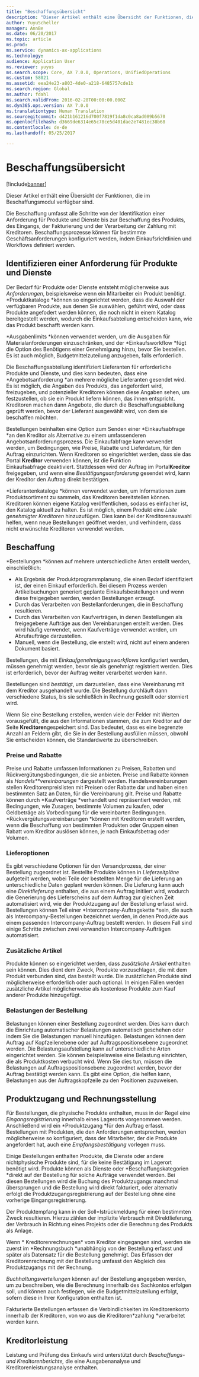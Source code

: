 ```yaml
---
title: "Beschaffungsübersicht"
description: "Dieser Artikel enthält eine Übersicht der Funktionen, die im Beschaffungsmodul verfügbar sind."
author: YuyuScheller
manager: AnnBe
ms.date: 06/20/2017
ms.topic: article
ms.prod: 
ms.service: dynamics-ax-applications
ms.technology: 
audience: Application User
ms.reviewer: yuyus
ms.search.scope: Core, AX 7.0.0, Operations, UnifiedOperations
ms.custom: 58021
ms.assetid: eea24e23-a803-4de0-a218-6485757cde1b
ms.search.region: Global
ms.author: fdahl
ms.search.validFrom: 2016-02-28T00:00:00.000Z
ms.dyn365.ops.version: AX 7.0.0
ms.translationtype: Human Translation
ms.sourcegitcommit: d421b161216d700f7819f1da8c0ca8ad089b5670
ms.openlocfilehash: d3669de6314e65c78ce5d401dae2e7481ec38b68
ms.contentlocale: de-de
ms.lasthandoff: 05/25/2017

---
```


# <a name="procurement-and-sourcing-overview"></a>Beschaffungsübersicht

[!include[banner](../includes/banner.md)]


Dieser Artikel enthält eine Übersicht der Funktionen, die im Beschaffungsmodul verfügbar sind.

Die Beschaffung umfasst alle Schritte von der Identifikation einer Anforderung für Produkte und Dienste bis zur Beschaffung des Produkts, des Eingangs, der Fakturierung und der Verarbeitung der Zahlung mit Kreditoren. Beschaffungsprozesse können für bestimmte Geschäftsanforderungen konfiguriert werden, indem Einkaufsrichtlinien und Workflows definiert werden.

## <a name="identifying-a-need-for-product-and-services"></a>Identifizieren einer Anforderung für Produkte und Dienste
Der Bedarf für Produkte oder Dienste entsteht möglicherweise aus *Anforderungen*, beispielsweise wenn ein Mitarbeiter ein Produkt benötigt. *Produktkataloge *können so eingerichtet werden, dass die Auswahl der verfügbaren Produkte, aus denen Sie auswählen, geführt wird, oder dass Produkte angefodert werden können, die noch nicht in einem Katalog bereitgestellt werden, wodurch die Einkaufsabteilung entscheiden kann, wie das Produkt beschafft werden kann.  

*Ausgabenlimits *können verwendet werden, um die Ausgaben für Materialanforderungen einzuschränken, und der *Einkaufsworkflow *fügt die Option des Benötigens einer Genehmigung hinzu, bevor Sie bestellen. Es ist auch möglich, Budgetmittelzuteilung anzugeben, falls erforderlich.  
  
Die Beschaffungsabteilung identifiziert Lieferanten für erforderliche Produkte und Dienste, und dies kann bedeuten, dass eine *Angebotsanforderung *an mehrere mögliche Lieferanten gesendet wird. Es ist möglich, die Angaben des Produkts, das angefordert wird, freizugeben, und potenzieller Kreditoren können diese Angaben sehen, um festzustellen, ob sie ein Produkt liefern können, das ihnen entspricht. Kreditoren machen dann Angebote, die durch die Beschaffungsabteilung geprüft werden, bevor der Lieferant ausgewählt wird, von dem sie beschaffen möchten.  

Bestellungen beinhalten eine Option zum Senden einer *Einkaufsabfrage *an den Kreditor als Alternative zu einem umfassenderen Angebotsanforderungsprozess. Die Einkaufabfrage kann verwendet werden, um Bedingungen, wie Preise, Rabatte und Lieferdatum, für den Auftrag einzurichten. Wenn Kreditoren so eingerichtet werden, dass sie das Portal **Kreditor** verwenden können, ist die Funktion Einkaufsabfrage deaktiviert. Stattdessen wird der Auftrag im Portal**Kreditor** freigegeben, und wenn eine *Bestätigungsanforderung* gesendet wird, kann der Kreditor den Auftrag direkt bestätigen.  

*Lieferantenkataloge *können verwendet werden, um Informationen zum Produktsortiment zu sammeln, das Kreditoren bereitstellen können. Kreditoren können eigene Katalog veröffentlichen, sodass es einfacher ist, den Katalog aktuell zu halten. Es ist möglich, einem Produkt eine *Liste genehmigter Kreditoren* hinzuzufügen. Dies kann bei der Kreditorenauswahl helfen, wenn neue Bestellungen geöffnet werden, und verhindern, dass nicht erwünschte Kreditoren verwendet werden.

## <a name="procurement"></a>Beschaffung
*Bestellungen *können auf mehrere unterschiedliche Arten erstellt werden, einschließlich:

-   Als Ergebnis der Produktprogrammplanung, die einen Bedarf identifiziert ist, der einen Einkauf erforderlich. Bei diesem Prozess werden Artikelbuchungen generiert geplante Einkaufsbestellungen und wenn diese freigegeben werden, werden Bestellungen erzeugt.
-   Durch das Verarbeiten von Bestellanforderungen, die in Beschaffung resultieren.
-   Durch das Verarbeiten von Kaufverträgen, in denen Bestellungen als freigegebene Aufträge aus den Vereinbarungen erstellt werden. Dies wird häufig verwendet, wenn Kaufverträge verwendet werden, um Abrufaufträge darzustellen.
-   Manuell, wenn die Bestellung, die erstellt wird, nicht auf einem anderen Dokument basiert.

Bestellungen, die mit *Einkaufgenehmigungsworkflows* konfiguriert werden, müssen genehmigt werden, bevor sie als genehmigt registriert werden. Dies ist erforderlich, bevor der Auftrag weiter verarbeitet werden kann.  

Bestellungen sind *bestätigt*, um darzustellen, dass eine Vereinbarung mit dem Kreditor ausgehandelt wurde. Die Bestellung durchläuft dann verschiedene Status, bis sie schließlich in Rechnung gestellt oder storniert wird.  

Wenn Sie eine Bestellung erstellen, werden viele der Felder mit Werten vorausgefüllt, die aus den Informationen stammen, die zum Kreditor auf der Seite **Kreditoren**gespeichert sind. Das bedeutet, dass es eine begrenzte Anzahl an Feldern gibt, die Sie in der Bestellung ausfüllen müssen, obwohl Sie entscheiden können, die Standardwerte zu überschreiben.

### <a name="prices-and-discounts"></a>Preise und Rabatte

Preise und Rabatte umfassen Informationen zu Preisen, Rabatten und Rückvergütungsbedingungen, die sie anbieten. Preise und Rabatte können als *Handels**vereinbarungen* dargestellt werden. Handelsvereinbarungen stellen Kreditorenpreislisten mit Preisen oder Rabatte dar und haben einen bestimmten Satz an Daten, für die Vereinbarung gilt. Preise und Rabatte können durch *Kaufverträge *verhandelt und repräsentiert werden, mit Bedingungen, wie Zusagen, bestimmte Volumen zu kaufen, oder Geldbeträge als Vorbedingung für die vereinbarten Bedingungen. *Rückvergütungsvereinbarungen *können mit Kreditoren erstellt werden, wenn die Beschaffung von bestimmten Produkten oder Gruppen einen Rabatt vom Kreditor auslösen können, je nach Einkaufsbetrag oder Volumen.

### <a name="delivery-options"></a>Lieferoptionen

Es gibt verschiedene Optionen für den Versandprozess, der einer Bestellung zugeordnet ist. Bestellte Produkte können in *Lieferzeitpläne* aufgeteilt werden, wobei Teile der bestellten Menge für die Lieferung an unterschiedliche Daten geplant werden können. Die Lieferung kann auch eine *Direktlieferung* enthalten, die aus einem Auftrag initiiert wird, wodurch die Generierung des Lieferscheins auf dem Auftrag zur gleichen Zeit automatisiert wird, wie der Produktzugang auf der Bestellung erfasst wird. Bestellungen können Teil einer *Intercompany-Auftragskette *sein, die auch als Intercompany-Bestellungen bezeichnet werden, in denen Produkte aus einem passenden Intercompany-Auftrag bestellt werden. In diesem Fall sind einige Schritte zwischen zwei verwandten Intercompany-Aufträgen automatisiert.

### <a name="supplementary-items"></a>Zusätzliche Artikel

Produkte können so eingerichtet werden, dass *zusätzliche Artikel* enthalten sein können. Dies dient dem Zweck, Produkte vorzuschlagen, die mit dem Produkt verbunden sind, das bestellt wurde. Die zusätzlichen Produkte sind möglicherweise erforderlich oder auch optional. In einigen Fällen werden zusätzliche Artikel möglicherweise als kostenlose Produkte zum Kauf anderer Produkte hinzugefügt.

### <a name="purchase-order-charges"></a>Belastungen der Bestellung

Belastungen können einer Bestellung zugeordnet werden. Dies kann durch die Einrichtung automatischer Belastungen automatisch geschehen oder indem Sie die Belastungen manuell hinzufügen. Belastungen können dem Auftrag auf Kopfzeilenebene oder auf Auftragspositionsebene zugeordnet werden. Die Belastungsaufstellung kann auf unterschiedliche Arten eingerichtet werden. Sie können beispielsweise eine Belastung einrichten, die als Produktkosten verbucht wird. Wenn Sie dies tun, müssen die Belastungen auf Auftragspositionsebene zugeordnet werden, bevor der Auftrag bestätigt werden kann. Es gibt eine Option, die helfen kann, Belastungen aus der Auftragskopfzeile zu den Positionen zuzuweisen.

## <a name="product-receipt-and-invoicing"></a>Produktzugang und Rechnungsstellung
Für Bestellungen, die physische Produkte enthalten, muss in der Regel eine *Eingangsregistrierung* innerhalb eines Lagerorts vorgenommen werden. Anschließend wird ein *Produktzugang *für den Auftrag erfasst. Bestellungen mit Produkten, die den Anforderungen entsprechen, werden möglicherweise so konfiguriert, dass der Mitarbeiter, der die Produkte angefordert hat, auch eine *Empfangsbestätigung* vorlegen muss.  

Einige Bestellungen enthalten Produkte, die Dienste oder andere nichtphysische Produkte sind, für die keine Bestätigung im Lagerort benötigt wird. Produkte können als Dienste oder *Beschaffungskategorien *direkt auf der Bestellung für solche Aufträge verwendet werden. Bei diesen Bestellungen wird die Buchung des Produktzugangs manchmal übersprungen und die Bestellung wird direkt fakturiert, oder alternativ erfolgt die Produktzugangsregistrierung auf der Bestellung ohne eine vorherige Eingangsregistrierung.  

Der Produktempfang kann in der Soll=Istrückmeldung für einen bestimmten Zweck resultieren. Hierzu zählen der implizite Verbrauch mit Direktlieferung, der Verbrauch in Richtung eines Projekts oder die Berechnung des Produkts als Anlage.  

Wenn * Kreditorenrechnungen* vom Kreditor eingegangen sind, werden sie zuerst im *Rechnungsbuch *unabhängig von der Bestellung erfasst und später als Datensatz für die Bestellung genehmigt. Das Erfassen der Kreditorenrechnung mit der Bestellung umfasst den Abgleich des Produktzugangs mit der Rechnung.  

*Buchhaltungsverteilungen* können auf der Bestellung angegeben werden, um zu beschreiben, wie die Berechnung innerhalb des Sachkontos erfolgen soll, und können auch festlegen, wie die Budgetmittelzuteilung erfolgt, sofern diese in Ihrer Konfiguration enthalten ist.  

Fakturierte Bestellungen erfassen die Verbindlichkeiten im Kreditorenkonto innerhalb der Kreditoren, von wo aus die *K*reditoren*zahlung *verarbeitet werden kann.

## <a name="vendor-performance"></a>Kreditorleistung
Leistung und Prüfung des Einkaufs wird unterstützt durch *Beschaffungs- und Kreditorenberichte,* die eine Ausgabenanalyse und Kreditorenleistungsanalyse enthalten.




